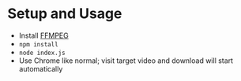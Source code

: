 # Setup and Usage

- Install [FFMPEG](https://ffmpeg.org/)
- `npm install`
- `node index.js`
- Use Chrome like normal; visit target video and download will start automatically